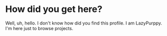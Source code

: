 # How did you get here?
Well, uh, hello. I don't know how did you find this profile. I am LazyPurppy. I'm here just to browse projects.
